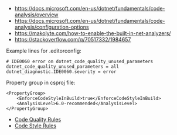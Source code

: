 * https://docs.microsoft.com/en-us/dotnet/fundamentals/code-analysis/overview
* https://docs.microsoft.com/en-us/dotnet/fundamentals/code-analysis/configuration-options
* https://makolyte.com/how-to-enable-the-built-in-net-analyzers/
* https://stackoverflow.com/q/70517332/1984657

Example lines for .editorconfig:

    # IDE0060 error on dotnet_code_quality_unused_parameters
    dotnet_code_quality_unused_parameters = all
    dotnet_diagnostic.IDE0060.severity = error
    
Property group in csproj file:

    <PropertyGroup>
        <EnforceCodeStyleInBuild>true</EnforceCodeStyleInBuild>
        <AnalysisLevel>6.0-recommended</AnalysisLevel>
    </PropertyGroup>

* [Code Quality Rules](https://docs.microsoft.com/en-us/dotnet/fundamentals/code-analysis/quality-rules/)
* [Code Style Rules](https://docs.microsoft.com/en-us/dotnet/fundamentals/code-analysis/style-rules/])
